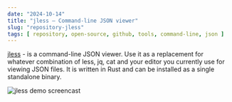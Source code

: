 ```yaml
---
date: "2024-10-14"
title: "jless — Command-line JSON viewer"
slug: "repository-jless"
tags: [ repository, open-source, github, tools, command-line, json ]
---
```




[jless][1] - is a command-line JSON viewer. Use it as a replacement for whatever combination of less, jq, cat and your editor you currently use for viewing JSON files. It is written in Rust and can be installed as a single standalone binary.

![jless demo screencast][2]



   [1]: https://github.com/PaulJuliusMartinez/jless
   [2]: https://jless.io/assets/jless-recording.gif
